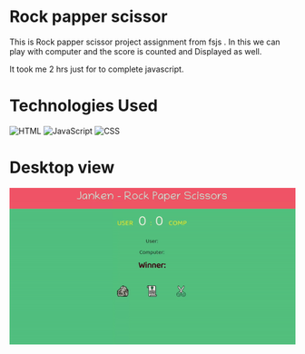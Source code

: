 # Rock papper scissor

This is Rock papper scissor project assignment from fsjs . In this we can play with computer and the score is counted  and Displayed as well.

It took me 2 hrs just for to complete javascript.





# Technologies Used
![HTML](https://img.shields.io/badge/-HTML-brightgreen) 
![JavaScript](https://img.shields.io/badge/-javaScript-yellow ) 
![CSS](https://img.shields.io/badge/CSS-green ) 

# Desktop view

![Desktopview](/Proj_Image/rockPapperScissors.gif) 